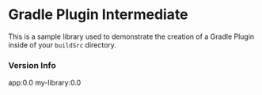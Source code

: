 # Gradle Plugin Intermediate

This is a sample library used to demonstrate the creation of a Gradle Plugin inside of your `buildSrc` directory.

### Version Info

app:0.0
my-library:0.0